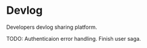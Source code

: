 # Devlog

Developers devlog sharing platform.

TODO:
  Authenticaion error handling.
  Finish user saga.



